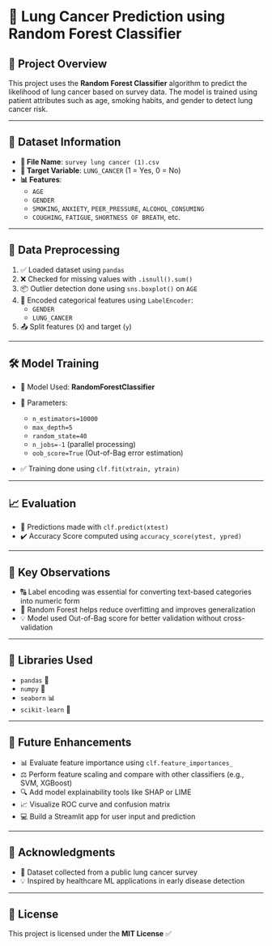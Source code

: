 # 🧬 Lung Cancer Prediction using Random Forest Classifier

## 📌 Project Overview

This project uses the **Random Forest Classifier** algorithm to predict the likelihood of lung cancer based on survey data. The model is trained using patient attributes such as age, smoking habits, and gender to detect lung cancer risk.

---

## 📁 Dataset Information

- **📄 File Name**: `survey lung cancer (1).csv`  
- **🎯 Target Variable**: `LUNG_CANCER` (1 = Yes, 0 = No)  
- **📊 Features**:
  - `AGE`  
  - `GENDER`  
  - `SMOKING`, `ANXIETY`, `PEER_PRESSURE`, `ALCOHOL_CONSUMING`  
  - `COUGHING`, `FATIGUE`, `SHORTNESS OF BREATH`, etc.

---

## 🧹 Data Preprocessing

1. ✅ Loaded dataset using `pandas`  
2. ❌ Checked for missing values with `.isnull().sum()`  
3. 📦 Outlier detection done using `sns.boxplot()` on `AGE`  
4. 🔁 Encoded categorical features using `LabelEncoder`:
   - `GENDER`  
   - `LUNG_CANCER`  
5. 📤 Split features (`X`) and target (`y`)

---

## 🛠️ Model Training

- 🧠 Model Used: **RandomForestClassifier**  
- 🔧 Parameters:
  - `n_estimators=10000`  
  - `max_depth=5`  
  - `random_state=40`  
  - `n_jobs=-1` (parallel processing)  
  - `oob_score=True` (Out-of-Bag error estimation)

- ✅ Training done using `clf.fit(xtrain, ytrain)`

---

## 📈 Evaluation

- 📍 Predictions made with `clf.predict(xtest)`  
- ✔️ Accuracy Score computed using `accuracy_score(ytest, ypred)`

---

## 📌 Key Observations

- 🔠 Label encoding was essential for converting text-based categories into numeric form  
- 🌲 Random Forest helps reduce overfitting and improves generalization  
- 💡 Model used Out-of-Bag score for better validation without cross-validation

---

## 🧰 Libraries Used

- `pandas` 🐼  
- `numpy` 🔢  
- `seaborn` 📊  
- `scikit-learn` 🤖

---

## 🚀 Future Enhancements

- 📊 Evaluate feature importance using `clf.feature_importances_`  
- ⚖️ Perform feature scaling and compare with other classifiers (e.g., SVM, XGBoost)  
- 🔍 Add model explainability tools like SHAP or LIME  
- 📈 Visualize ROC curve and confusion matrix  
- 💻 Build a Streamlit app for user input and prediction

---

## 🙏 Acknowledgments

- 📂 Dataset collected from a public lung cancer survey  
- 💡 Inspired by healthcare ML applications in early disease detection

---

## 📜 License

This project is licensed under the **MIT License** ✅
